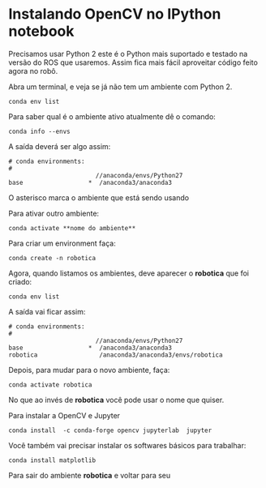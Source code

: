 # Instalando OpenCV no IPython notebook

Precisamos usar Python 2 este é o Python mais suportado e testado na versão do ROS que usaremos. Assim fica mais fácil aproveitar código feito agora no robô.


Abra um terminal, e veja se já não tem um ambiente com Python 2.

    conda env list

Para saber qual é o ambiente ativo atualmente dê o comando:

    conda info --envs

A saída deverá ser algo assim:

    # conda environments:
    #
                            //anaconda/envs/Python27
    base                  *  /anaconda3/anaconda3


O asterisco marca o ambiente que está sendo usando

Para ativar outro ambiente:

    conda activate **nome do ambiente**


Para criar um environment faça:

    conda create -n robotica

Agora, quando listamos os ambientes, deve aparecer o **robotica** que foi criado:

    conda env list

A saída vai ficar assim:

    # conda environments:
    #
                            //anaconda/envs/Python27
    base                  *  /anaconda3/anaconda3
    robotica                 /anaconda3/anaconda3/envs/robotica


Depois, para mudar para o novo ambiente, faça:

    conda activate robotica

No que ao invés de **robotica** você pode usar o nome que quiser.

Para instalar a OpenCV e Jupyter

    conda install  -c conda-forge opencv jupyterlab  jupyter

Você também vai precisar instalar os softwares básicos para trabalhar:

    conda install matplotlib
    

Para sair do ambiente **robotica** e voltar para seu 
